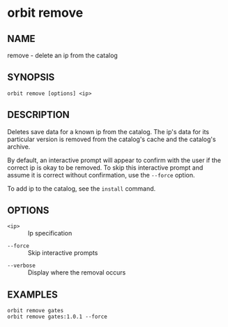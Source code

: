 # __orbit remove__

## __NAME__

remove - delete an ip from the catalog

## __SYNOPSIS__

```
orbit remove [options] <ip>
```

## __DESCRIPTION__

Deletes save data for a known ip from the catalog. The ip's data for its
particular version is removed from the catalog's cache and the catalog's
archive.

By default, an interactive prompt will appear to confirm with the user if the 
correct ip is okay to be removed. To skip this interactive prompt and assume
it is correct without confirmation, use the `--force` option.

To add ip to the catalog, see the `install` command.

## __OPTIONS__

`<ip>`  
&nbsp; &nbsp; &nbsp; &nbsp; &nbsp; &nbsp; Ip specification

`--force`  
&nbsp; &nbsp; &nbsp; &nbsp; &nbsp; &nbsp; Skip interactive prompts

`--verbose`  
&nbsp; &nbsp; &nbsp; &nbsp; &nbsp; &nbsp; Display where the removal occurs

## __EXAMPLES__

```
orbit remove gates
orbit remove gates:1.0.1 --force
```

